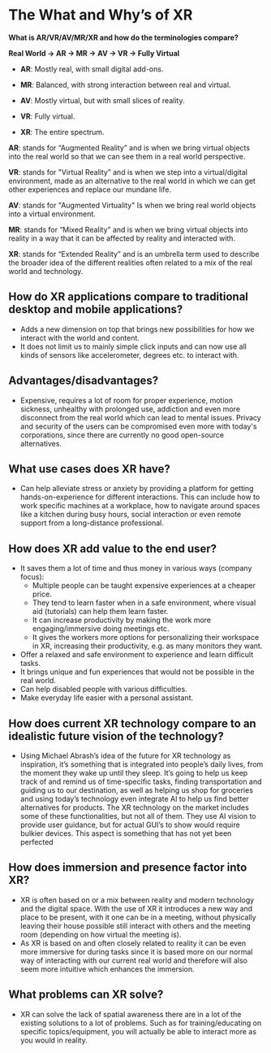# The What and Why’s of XR
**What is AR/VR/AV/MR/XR and how do the terminologies compare?**

**Real World → AR → MR → AV → VR → Fully Virtual**
- **AR**: Mostly real, with small digital add-ons.

- **MR**: Balanced, with strong interaction between real and virtual.

- **AV**: Mostly virtual, but with small slices of reality.

- **VR**: Fully virtual.

- **XR**: The entire spectrum.

**AR**: stands for “Augmented Reality” and is when we bring virtual objects into the real world so that we can see them in a real world perspective.

**VR**: stands for "Virtual Reality” and is when we step into a virtual/digital environment, made as an alternative to the real world in which we can get other experiences and replace our mundane life.

**AV**: stands for "Augmented Virtuality" Is when we bring real world objects into a virtual environment.

**MR**: stands for “Mixed Reality” and is when we bring virtual objects into reality in a way that it can be affected by reality and interacted with.

**XR**: stands for “Extended Reality” and is an umbrella term used to describe the broader idea of the different realities often related to a mix of the real world and technology.

## How do XR applications compare to traditional desktop and mobile applications? 
- Adds a new dimension on top that brings new possibilities for how we interact with the world and content.
- It does not limit us to mainly simple click inputs and can now use all kinds of sensors like accelerometer, degrees etc. to interact with.

## Advantages/disadvantages?
- Expensive, requires a lot of room for proper experience, motion sickness, unhealthy with prolonged use, addiction and even more disconnect from the real world which can lead to mental issues. Privacy and security of the users can be compromised even more with today's corporations, since there are currently no good open-source alternatives.

## What use cases does XR have?
- Can help alleviate stress or anxiety by providing a platform for getting hands-on-experience for different interactions. This can include how to work specific machines at a workplace, how to navigate around spaces like a kitchen during busy hours, social interaction or even remote support from a long-distance professional. 

## How does XR add value to the end user?
- It saves them a lot of time and thus money in various ways (company focus):
  - Multiple people can be taught expensive experiences at a cheaper price.
  - They tend to learn faster when in a safe environment, where visual aid (tutorials) can help them learn faster.
  - It can increase productivity by making the work more engaging/immersive doing meetings etc.
  - It gives the workers more options for personalizing their workspace in XR, increasing their productivity, e.g. as many monitors they want.  
- Offer a relaxed and safe environment to experience and learn difficult tasks.
- It brings unique and fun experiences that would not be possible in the real world.
- Can help disabled people with various difficulties.
- Make everyday life easier with a personal assistant.

## How does current XR technology compare to an idealistic future vision of the technology?
- Using Michael Abrash’s idea of the future for XR technology as inspiration, it’s something that is integrated into people’s daily lives, from the moment they wake up until they sleep. It’s going to help us keep track of and remind us of time-specific tasks, finding transportation and guiding us to our destination, as well as helping us shop for groceries and using today’s technology even integrate AI to help us find better alternatives for products. The XR technology on the market includes some of these functionalities, but not all of them. They use AI vision to provide user guidance, but for actual GUI’s to show would require bulkier devices. This aspect is something that has not yet been perfected 

## How does immersion and presence factor into XR?
- XR is often based on or a mix between reality and modern technology and the digital space. With the use of XR it introduces a new way and place to be present, with it one can be in a meeting, without physically leaving their house possible still interact with others and the meeting room (depending on how virtual the meeting is).
- As XR is based on and often closely related to reality it can be even more immersive for during tasks since it is based more on our normal way of interacting with our current real world and therefore will also seem more intuitive which enhances the immersion.

## What problems can XR solve?
- XR can solve the lack of spatial awareness there are in a lot of the existing solutions to a lot of problems. Such as for training/educating on specific topics/equipment, you will actually be able to interact more as you would in reality.
